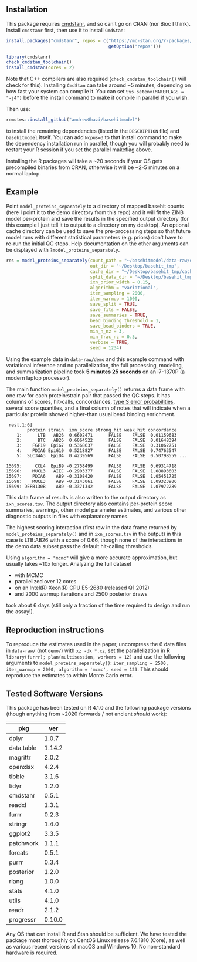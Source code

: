 
## Installation

This package requires
[cmdstanr](https://mc-stan.org/cmdstanr/articles/cmdstanr.html), and so
can’t go on CRAN (nor Bioc I think). Install `cmdstanr` first, then use
it to install `CmdStan`:

``` r
install.packages("cmdstanr", repos = c("https://mc-stan.org/r-packages/",
                                       getOption("repos")))

library(cmdstanr)
check_cmdstan_toolchain()
install_cmdstan(cores = 2)
```

Note that C++ compilers are also required (`check_cmdstan_toolchain()`
will check for this). Installing `CmdStan` can take around ~5 minutes,
depending on how fast your system can compile it. You can set
`Sys.setenv(MAKEFLAGS = "-j4")` before the install command to make it
compile in parallel if you wish.

Then use:

``` r
remotes::install_github("andrewGhazi/basehitmodel")
```

to install the remaining dependencies (listed in the `DESCRIPTION` file)
and `basehitmodel` itself. You can add `Ncpus=3` to that install command
to make the dependency installation run in parallel, though you will
probably need to restart your R session if you set the parallel makeflag
above.

Installing the R packages will take a ~20 seconds if your OS gets
precompiled binaries from CRAN, otherwise it will be ~2-5 minutes on a
normal laptop.

## Example

Point `model_proteins_separately` to a directory of mapped basehit
counts (here I point it to the demo directory from this repo) and it
will fit the ZINB model per-protein and save the results in the
specified output directory (for this example I just tell it to output to
a directory on my desktop). An optional cache directory can be used to
save the pre-processing steps so that future model runs with different
statistical parameters (e.g. priors) don’t have to re-run the initial QC
steps. Help documentation on the other arguments can be displayed with
`?model_proteins_separately`.

``` r
res = model_proteins_separately(count_path = "~/basehitmodel/data-raw/demo",
                                out_dir = "~/Desktop/basehit_tmp",
                                cache_dir = "~/Desktop/basehit_tmp/cache",
                                split_data_dir = "~/Desktop/basehit_tmp/splits/",
                                ixn_prior_width = 0.15,
                                algorithm = "variational",
                                iter_sampling = 2000,
                                iter_warmup = 1000,
                                save_split = TRUE,
                                save_fits = FALSE,
                                save_summaries = TRUE,
                                bead_binding_threshold = 1,
                                save_bead_binders = TRUE,
                                min_n_nz = 3,
                                min_frac_nz = 0.5,
                                verbose = TRUE,
                                seed = 1234)
```

Using the example data in `data-raw/demo` and this example command with
variational inference and no parallelization, the full processing,
modeling, and summarization pipeline took **5 minutes 25 seconds** on an
i7-1370P (a modern laptop processor).

The main function `model_proteins_separately()` returns a data frame
with one row for each protein:strain pair that passed the QC steps. It
has columns of scores, hit-calls, concordances, [type S error
probabilities](https://statmodeling.stat.columbia.edu/2004/12/29/type_1_type_2_t/),
several score quantiles, and a final column of notes that will indicate
when a particular protein showed higher-than usual bead binding
enrichment.

     res[,1:6]
            protein strain  ixn_score strong_hit weak_hit concordance
        1:      LTB   AB26  0.6602471      FALSE    FALSE  0.01159683
        2:      BTC   AB26  0.6064522      FALSE    FALSE  0.01648394
        3:    FGF19  EpiG7  0.5368637      FALSE    FALSE  0.31062751
        4:    PDIA6 EpiG10  0.5218827      FALSE    FALSE  0.74763547
        5:  SLC34A3  EpiD4  0.4239569      FALSE    FALSE  0.50798559 ...
       ---                                                           
    15695:     CCL4  EpiB9 -0.2758499      FALSE    FALSE  0.69314718
    15696:    MUCL3   AIEC -0.2903377      FALSE    FALSE  1.08893603
    15697:    PDIA6    AB9 -0.3108420      FALSE    FALSE  1.05451725
    15698:    MUCL3    AB9 -0.3143061      FALSE    FALSE  1.09323906
    15699: DEFB130B    AB9 -0.3371342      FALSE    FALSE  1.07972289

This data frame of results is also written to the output directory as
`ixn_scores.tsv`. The output directory also contains per-protein score
summaries, warnings, other model parameter estimates, and various other
diagnostic outputs in files with explanatory names.

The highest scoring interaction (first row in the data frame returned by
`model_proteins_separately()` and in `ixn_scores.tsv` in the output) in
this case is LTB:AB26 with a score of 0.66, though none of the
interactions in the demo data subset pass the default hit-calling
thresholds.

Using `algorithm = "mcmc"` will give a more accurate approximation, but
usually takes ~10x longer. Analyzing the full dataset

- with MCMC
- parallelized over 12 cores
- on an Intel(R) Xeon(R) CPU E5-2680 (released Q1 2012)
- and 2000 warmup iterations and 2500 posterior draws

took about 6 days (still only a fraction of the time required to design
and run the assay!).

## Reproduction instructions

To reproduce the estimates used in the paper, uncompress the 6 data
files in `data-raw/` (not `demo/`) with `xz -dk *.xz`, set the
parallelization in R `library(furrr); plan(multisession, workers = 12)`
and use the following arguments to `model_proteins_separately()`:
`iter_sampling = 2500, iter_warmup = 2000, algorithm = 'mcmc', seed = 123`.
This should reproduce the estimates to within Monte Carlo error.

## Tested Software Versions

This package has been tested on R 4.1.0 and the following package
versions (though anything from ~2020 forwards / not ancient *should*
work):

| pkg        | ver    |
|------------|--------|
| dplyr      | 1.0.7  |
| data.table | 1.14.2 |
| magrittr   | 2.0.2  |
| openxlsx   | 4.2.4  |
| tibble     | 3.1.6  |
| tidyr      | 1.2.0  |
| cmdstanr   | 0.5.1  |
| readxl     | 1.3.1  |
| furrr      | 0.2.3  |
| stringr    | 1.4.0  |
| ggplot2    | 3.3.5  |
| patchwork  | 1.1.1  |
| forcats    | 0.5.1  |
| purrr      | 0.3.4  |
| posterior  | 1.2.0  |
| rlang      | 1.0.0  |
| stats      | 4.1.0  |
| utils      | 4.1.0  |
| readr      | 2.1.2  |
| progressr  | 0.10.0 |

Any OS that can install R and Stan should be sufficient. We have tested
the package most thoroughly on CentOS Linux release 7.6.1810 (Core), as
well as various recent versions of macOS and Windows 10. No non-standard
hardware is required.
